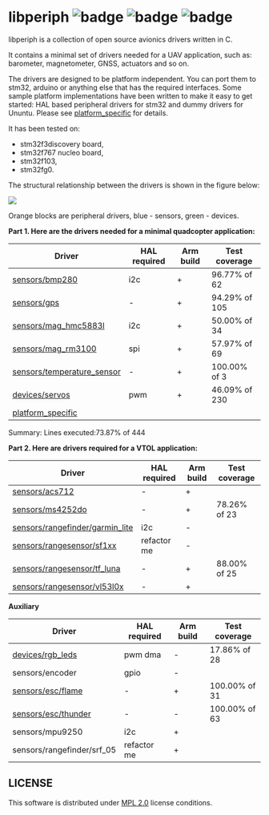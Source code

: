 # libperiph ![badge](https://github.com/PonomarevDA/libperiph/actions/workflows/arm_build.yml/badge.svg) ![badge](https://github.com/PonomarevDA/libperiph/actions/workflows/code_style.yml/badge.svg) ![badge](https://github.com/PonomarevDA/libperiph/actions/workflows/unit_tests.yml/badge.svg)

libperiph is a collection of open source avionics drivers written in C.

It contains a minimal set of drivers needed for a UAV application, such as: barometer, magnetometer, GNSS, actuators and so on.

The drivers are designed to be platform independent. You can port them to stm32, arduino or anything else that has the required interfaces. Some sample platform implementations have been written to make it easy to get started: HAL based peripheral drivers for stm32 and dummy drivers for Ununtu. Please see [platform_specific](platform_specific) for details.

It has been tested on:
- stm32f3discovery board,
- stm32f767 nucleo board,
- stm32f103,
- stm32fg0.

The structural relationship between the drivers is shown in the figure below:

![](https://github.com/PonomarevDA/libperiph/blob/docs/assets/structure.png?raw=true)

Orange blocks are peripheral drivers, blue - sensors, green - devices.

**Part 1. Here are the drivers needed for a minimal quadcopter application:**

| Driver                                                    | HAL required | Arm build | Test coverage |
| --------------------------------------------------------- | ------------ | --------- | ------------- |
| [sensors/bmp280](sensors/barometer)                       | i2c          | +         | 96.77% of 62  |
| [sensors/gps](sensors/gps)                                | -            | +         | 94.29% of 105 |
| [sensors/mag_hmc5883l](sensors/magnetometer)              | i2c          | +         | 50.00% of 34  |
| [sensors/mag_rm3100](sensors/magnetometer)                | spi          | +         | 57.97% of 69  |
| [sensors/temperature_sensor](sensors/temperature_sensor)  | -            | +         | 100.00% of 3  |
| [devices/servos](devices/servos)                          | pwm          | +         | 46.09% of 230 |
| [platform_specific](platform_specific)                    |              |

Summary: Lines executed:73.87% of 444

**Part 2. Here are drivers required for a VTOL application:**

| Driver                                                                | HAL required | Arm build | Test coverage |
| --------------------------------------------------------------------- | ------------ | --------- | ------------- |
| [sensors/acs712](sensors/current_sensor)                              | -            | +         |
| [sensors/ms4252do](sensors/differential_pressure)                     | -            | +         | 78.26% of 23 |
| [sensors/rangefinder/garmin_lite](sensors/rangefinder/garmin_lite)    | i2c          | -         |
| [sensors/rangesensor/sf1xx](sensors/rangefinder/sf1xx)                | refactor me  | -         |
| [sensors/rangesensor/tf_luna](sensors/rangefinder/tf_luna)            | -            | +         | 88.00% of 25 |
| [sensors/rangesensor/vl53l0x](sensors/rangefinder/vl53l0x)            | -            | +         |

**Auxiliary**

| Driver                                    | HAL required | Arm build | Test coverage |
| ----------------------------------------- | ------------ | --------- | ------------- |
| [devices/rgb_leds](devices/rgb_leds)      | pwm dma      | -         | 17.86% of 28 |
| sensors/encoder                           | gpio         | -         |
| [sensors/esc/flame](sensors/esc)          | -            | +         | 100.00% of 31|
| [sensors/esc/thunder](sensors/esc)        | -            | -         | 100.00% of 63 |
| sensors/mpu9250                           | i2c          | +         |
| sensors/rangefinder/srf_05                | refactor me  | +         |

## LICENSE

This software is distributed under [MPL 2.0](license) license conditions.
